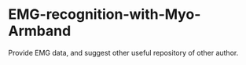 # EMG-recognition-with-Myo-Armband
Provide EMG data, and suggest other useful repository of other author.

